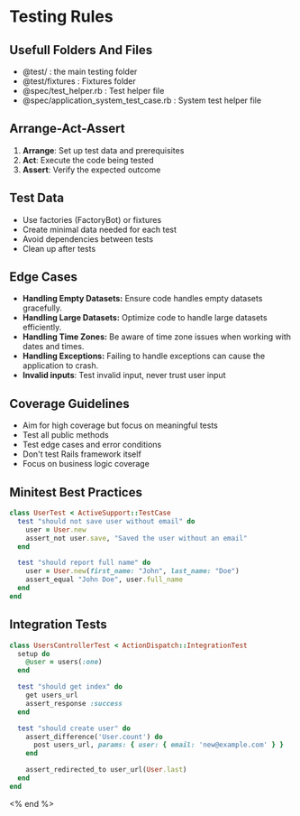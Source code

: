 # Testing Rules

## Usefull Folders And Files
- @test/ : the main testing folder
- @test/fixtures : Fixtures folder
- @spec/test_helper.rb : Test helper file
- @spec/application_system_test_case.rb : System test helper file

## Arrange-Act-Assert
1. **Arrange**: Set up test data and prerequisites
2. **Act**: Execute the code being tested
3. **Assert**: Verify the expected outcome

## Test Data
- Use factories (FactoryBot) or fixtures
- Create minimal data needed for each test
- Avoid dependencies between tests
- Clean up after tests

## Edge Cases
- **Handling Empty Datasets:** Ensure code handles empty datasets gracefully.
- **Handling Large Datasets:** Optimize code to handle large datasets efficiently.
- **Handling Time Zones:** Be aware of time zone issues when working with dates and times.
- **Handling Exceptions:** Failing to handle exceptions can cause the application to crash.
- **Invalid inputs**: Test invalid input, never trust user input

## Coverage Guidelines
- Aim for high coverage but focus on meaningful tests
- Test all public methods
- Test edge cases and error conditions
- Don't test Rails framework itself
- Focus on business logic coverage

## Minitest Best Practices

```ruby
class UserTest < ActiveSupport::TestCase
  test "should not save user without email" do
    user = User.new
    assert_not user.save, "Saved the user without an email"
  end

  test "should report full name" do
    user = User.new(first_name: "John", last_name: "Doe")
    assert_equal "John Doe", user.full_name
  end
end
```

## Integration Tests
```ruby
class UsersControllerTest < ActionDispatch::IntegrationTest
  setup do
    @user = users(:one)
  end

  test "should get index" do
    get users_url
    assert_response :success
  end

  test "should create user" do
    assert_difference('User.count') do
      post users_url, params: { user: { email: 'new@example.com' } }
    end

    assert_redirected_to user_url(User.last)
  end
end
```
<% end %>